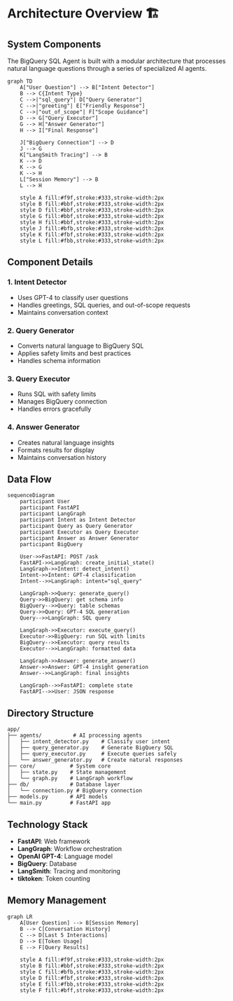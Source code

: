 # Architecture Overview 🏗️

## System Components

The BigQuery SQL Agent is built with a modular architecture that processes natural language questions through a series of specialized AI agents.

```mermaid
graph TD
    A["User Question"] --> B["Intent Detector"]
    B --> C{Intent Type}
    C -->|"sql_query"| D["Query Generator"]
    C -->|"greeting"| E["Friendly Response"]
    C -->|"out_of_scope"| F["Scope Guidance"]
    D --> G["Query Executor"]
    G --> H["Answer Generator"]
    H --> I["Final Response"]
    
    J["BigQuery Connection"] --> D
    J --> G
    K["LangSmith Tracing"] --> B
    K --> D
    K --> G
    K --> H
    L["Session Memory"] --> B
    L --> H

    style A fill:#f9f,stroke:#333,stroke-width:2px
    style B fill:#bbf,stroke:#333,stroke-width:2px
    style D fill:#bbf,stroke:#333,stroke-width:2px
    style G fill:#bbf,stroke:#333,stroke-width:2px
    style H fill:#bbf,stroke:#333,stroke-width:2px
    style J fill:#bfb,stroke:#333,stroke-width:2px
    style K fill:#fbf,stroke:#333,stroke-width:2px
    style L fill:#fbb,stroke:#333,stroke-width:2px
```

## Component Details

### 1. Intent Detector
- Uses GPT-4 to classify user questions
- Handles greetings, SQL queries, and out-of-scope requests
- Maintains conversation context

### 2. Query Generator
- Converts natural language to BigQuery SQL
- Applies safety limits and best practices
- Handles schema information

### 3. Query Executor
- Runs SQL with safety limits
- Manages BigQuery connection
- Handles errors gracefully

### 4. Answer Generator
- Creates natural language insights
- Formats results for display
- Maintains conversation history

## Data Flow

```mermaid
sequenceDiagram
    participant User
    participant FastAPI
    participant LangGraph
    participant Intent as Intent Detector
    participant Query as Query Generator  
    participant Executor as Query Executor
    participant Answer as Answer Generator
    participant BigQuery
    
    User->>FastAPI: POST /ask
    FastAPI->>LangGraph: create_initial_state()
    LangGraph->>Intent: detect_intent()
    Intent->>Intent: GPT-4 classification
    Intent-->>LangGraph: intent="sql_query"
    
    LangGraph->>Query: generate_query()
    Query->>BigQuery: get schema info
    BigQuery-->>Query: table schemas
    Query->>Query: GPT-4 SQL generation
    Query-->>LangGraph: SQL query
    
    LangGraph->>Executor: execute_query()
    Executor->>BigQuery: run SQL with limits
    BigQuery-->>Executor: query results
    Executor-->>LangGraph: formatted data
    
    LangGraph->>Answer: generate_answer()
    Answer->>Answer: GPT-4 insight generation
    Answer-->>LangGraph: final insights
    
    LangGraph-->>FastAPI: complete state
    FastAPI-->>User: JSON response
```

## Directory Structure

```
app/
├── agents/          # AI processing agents
│   ├── intent_detector.py    # Classify user intent
│   ├── query_generator.py    # Generate BigQuery SQL
│   ├── query_executor.py     # Execute queries safely
│   └── answer_generator.py   # Create natural responses
├── core/           # System core
│   ├── state.py    # State management
│   └── graph.py    # LangGraph workflow
├── db/             # Database layer
│   └── connection.py # BigQuery connection
├── models.py       # API models
└── main.py         # FastAPI app
```

## Technology Stack

- **FastAPI**: Web framework
- **LangGraph**: Workflow orchestration
- **OpenAI GPT-4**: Language model
- **BigQuery**: Database
- **LangSmith**: Tracing and monitoring
- **tiktoken**: Token counting

## Memory Management

```mermaid
graph LR
    A[User Question] --> B[Session Memory]
    B --> C[Conversation History]
    C --> D[Last 5 Interactions]
    D --> E[Token Usage]
    E --> F[Query Results]
    
    style A fill:#f9f,stroke:#333,stroke-width:2px
    style B fill:#bbf,stroke:#333,stroke-width:2px
    style C fill:#bfb,stroke:#333,stroke-width:2px
    style D fill:#fbf,stroke:#333,stroke-width:2px
    style E fill:#fbb,stroke:#333,stroke-width:2px
    style F fill:#bff,stroke:#333,stroke-width:2px
``` 